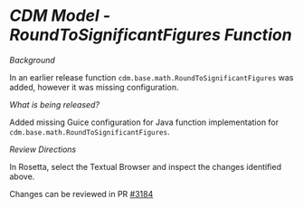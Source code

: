 # *CDM Model - RoundToSignificantFigures Function*

_Background_

In an earlier release function `cdm.base.math.RoundToSignificantFigures` was added, however it was missing configuration.

_What is being released?_

Added missing Guice configuration for Java function implementation for `cdm.base.math.RoundToSignificantFigures`.

_Review Directions_

In Rosetta, select the Textual Browser and inspect the changes identified above.

Changes can be reviewed in PR [#3184](https://github.com/finos/common-domain-model/pull/3184)
